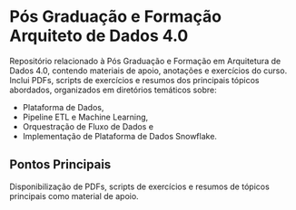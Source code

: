 # Pós Graduação e Formação Arquiteto de Dados 4.0

Repositório relacionado à Pós Graduação e Formação em Arquitetura de Dados 4.0, contendo materiais de apoio, anotações e exercícios do curso. Inclui PDFs, scripts de exercícios e resumos dos principais tópicos abordados, organizados em diretórios temáticos sobre:
- Plataforma de Dados,
- Pipeline ETL e Machine Learning,
- Orquestração de Fluxo de Dados e
- Implementação de Plataforma de Dados Snowflake.

## Pontos Principais
Disponibilização de PDFs, scripts de exercícios e resumos de tópicos principais como material de apoio. 

